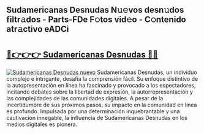 ## Sudamericanas Desnudas N𝚞𝚎vos desn𝚞dos filtr𝚊dos - Parts-FDe F𝚘tos vid𝚎o - C𝚘ntenido atr𝚊ctivo eADCi

# <h2><a href="http://mbbvx4l.tromn.icu/?c=Sudamericanas+Desnudas">🔗👉👉👉 Sudamericanas Desnudas 🔗🔗</a></h2>

[![Sudamericanas Desnudas nuevo](https://i.imgur.com/pEAQMta.gif)](http://mbbvx4l.tromn.icu/?c=Sudamericanas+Desnudas)
Sudamericanas Desnudas, un individuo complejo e intrigante, desafía la comprensión fácil. Su enfoque distintivo de la autopresentación en línea ha fascinado y provocado a los espectadores, incitando debates sobre la libertad de expresión, la autorrepresentación y las complejidades de las comunidades digitales. A pesar de la incertidumbre de sus próximos pasos, su impacto en la comunidad en línea es profundo. Impulsada por una determinación inquebrantable y una cautivación innegable, la influencia de Sudamericanas Desnudas en los medios digitales es pionera.
